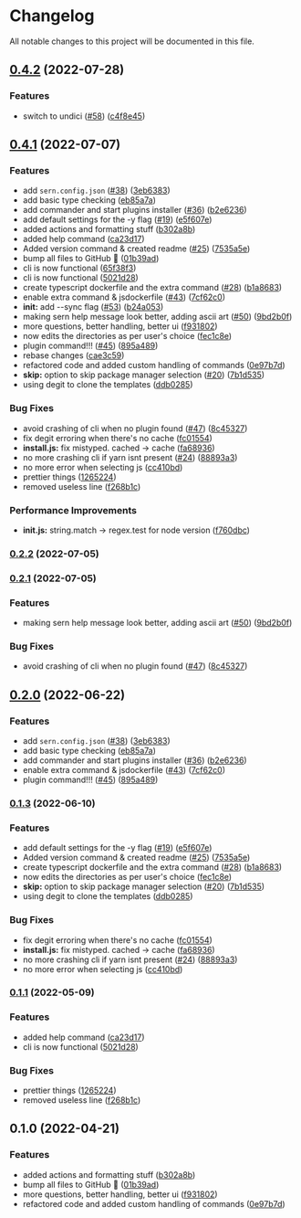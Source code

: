 # Changelog

All notable changes to this project will be documented in this file.

## [0.4.2](https://github.com/sern-handler/cli/compare/v0.4.1...v0.4.2) (2022-07-28)


### Features

* switch to undici ([#58](https://github.com/sern-handler/cli/issues/58)) ([c4f8e45](https://github.com/sern-handler/cli/commit/c4f8e45bdc0af5a3bbd394d2b9f852f4a946114c))

## [0.4.1](https://github.com/sern-handler/cli/compare/v0.4.0...v0.4.1) (2022-07-07)


### Features

* add `sern.config.json` ([#38](https://github.com/sern-handler/cli/issues/38)) ([3eb6383](https://github.com/sern-handler/cli/commit/3eb63835d9f6ff3f3426e017ea87344c00bb13a4))
* add basic type checking ([eb85a7a](https://github.com/sern-handler/cli/commit/eb85a7a8f2f6252f719fd396d42cded2d9eb0918))
* add commander and start plugins installer ([#36](https://github.com/sern-handler/cli/issues/36)) ([b2e6236](https://github.com/sern-handler/cli/commit/b2e6236dde6f4848dde6fc23a6222415824bb294))
* add default settings for the -y flag ([#19](https://github.com/sern-handler/cli/issues/19)) ([e5f607e](https://github.com/sern-handler/cli/commit/e5f607e99875e105cbb148cab3ed1bbc3771ae35))
* added actions and formatting stuff ([b302a8b](https://github.com/sern-handler/cli/commit/b302a8b362257fb2cea72b7e1fc66bea351c511f))
* added help command ([ca23d17](https://github.com/sern-handler/cli/commit/ca23d17670663b62e23849e2350deef208bfc100))
* Added version command & created readme ([#25](https://github.com/sern-handler/cli/issues/25)) ([7535a5e](https://github.com/sern-handler/cli/commit/7535a5e0267c9e682b7bc8470206c0597f5ba9a1))
* bump all files to GitHub 🎉 ([01b39ad](https://github.com/sern-handler/cli/commit/01b39ad9b78f0a67e23ba66c10262082675eeed5))
* cli is now functional ([65f38f3](https://github.com/sern-handler/cli/commit/65f38f3eb2b4e8e2bd136b9bd8f37f1966be1661))
* cli is now functional ([5021d28](https://github.com/sern-handler/cli/commit/5021d28bca6ebe1cb4a548f5e595b1220f222c98))
* create typescript dockerfile and the extra command ([#28](https://github.com/sern-handler/cli/issues/28)) ([b1a8683](https://github.com/sern-handler/cli/commit/b1a86833734258e0a22da18c2c780133c199d5cd))
* enable extra command & jsdockerfile ([#43](https://github.com/sern-handler/cli/issues/43)) ([7cf62c0](https://github.com/sern-handler/cli/commit/7cf62c03083b8ebbb8a6a63fd8efe592344d5230))
* **init:** add --sync flag ([#53](https://github.com/sern-handler/cli/issues/53)) ([b24a053](https://github.com/sern-handler/cli/commit/b24a053d1cb8c00d49a96b6d536dd17205b9fa0e))
* making sern help message look better, adding ascii art ([#50](https://github.com/sern-handler/cli/issues/50)) ([9bd2b0f](https://github.com/sern-handler/cli/commit/9bd2b0f38be835a31fceeabdf60487a1424cdf7e))
* more questions, better handling, better ui ([f931802](https://github.com/sern-handler/cli/commit/f9318024bb4c62cee1a7ddfc6af4117c22ca6020))
* now edits the directories as per user's choice ([fec1c8e](https://github.com/sern-handler/cli/commit/fec1c8e24c5ca7752f9e74b0fc3a32716bb42299))
* plugin command!!! ([#45](https://github.com/sern-handler/cli/issues/45)) ([895a489](https://github.com/sern-handler/cli/commit/895a48910e32813f8aa25f57302a4123fc631c2c))
* rebase changes ([cae3c59](https://github.com/sern-handler/cli/commit/cae3c597c3da6aa836fb9c70b8555814e8fc5db0))
* refactored code and added custom handling of commands ([0e97b7d](https://github.com/sern-handler/cli/commit/0e97b7db8afed7f625eeb0a43aa992441ab49b39))
* **skip:** option to skip package manager selection ([#20](https://github.com/sern-handler/cli/issues/20)) ([7b1d535](https://github.com/sern-handler/cli/commit/7b1d53520f0aa35e48b72d61d2f1a85ffdfdfec8))
* using degit to clone the templates ([ddb0285](https://github.com/sern-handler/cli/commit/ddb02850f2096d8c9ec36e766ea74e10d2efce3f))


### Bug Fixes

* avoid crashing of cli when no plugin found ([#47](https://github.com/sern-handler/cli/issues/47)) ([8c45327](https://github.com/sern-handler/cli/commit/8c45327094b2560f7b5c813a1c1925920bd46038))
* fix degit erroring when there's no cache ([fc01554](https://github.com/sern-handler/cli/commit/fc01554fae2726f4ebd39a66ef1cb634a421dd9f))
* **install.js:** fix mistyped. cached -> cache ([fa68936](https://github.com/sern-handler/cli/commit/fa689360ce054c63dab77e8b8f0b794b3b8736e4))
* no more crashing cli if yarn isnt present ([#24](https://github.com/sern-handler/cli/issues/24)) ([88893a3](https://github.com/sern-handler/cli/commit/88893a35cd1144867713de32c5bf52c2dc702450))
* no more error when selecting js ([cc410bd](https://github.com/sern-handler/cli/commit/cc410bd370a751833dbc5fc04030bfa53a6c1fd2))
* prettier things ([1265224](https://github.com/sern-handler/cli/commit/1265224bb9f93cb104915be50c1c2ea1e3924955))
* removed useless line ([f268b1c](https://github.com/sern-handler/cli/commit/f268b1c62fd4d5823d483a33cfef2e2d7f7b127c))


### Performance Improvements

* **init.js:** string.match -> regex.test for node version ([f760dbc](https://github.com/sern-handler/cli/commit/f760dbc6e39e098496f25a5c4ee90855a2bb3bd5))

### [0.2.2](https://github.com/sern-handler/cli/compare/v0.2.1...v0.2.2) (2022-07-05)

### [0.2.1](https://github.com/sern-handler/cli/compare/v0.2.0...v0.2.1) (2022-07-05)


### Features

* making sern help message look better, adding ascii art ([#50](https://github.com/sern-handler/cli/issues/50)) ([9bd2b0f](https://github.com/sern-handler/cli/commit/9bd2b0f38be835a31fceeabdf60487a1424cdf7e))


### Bug Fixes

* avoid crashing of cli when no plugin found ([#47](https://github.com/sern-handler/cli/issues/47)) ([8c45327](https://github.com/sern-handler/cli/commit/8c45327094b2560f7b5c813a1c1925920bd46038))

## [0.2.0](https://github.com/sern-handler/cli/compare/v0.1.3...v0.2.0) (2022-06-22)


### Features

* add `sern.config.json` ([#38](https://github.com/sern-handler/cli/issues/38)) ([3eb6383](https://github.com/sern-handler/cli/commit/3eb63835d9f6ff3f3426e017ea87344c00bb13a4))
* add basic type checking ([eb85a7a](https://github.com/sern-handler/cli/commit/eb85a7a8f2f6252f719fd396d42cded2d9eb0918))
* add commander and start plugins installer ([#36](https://github.com/sern-handler/cli/issues/36)) ([b2e6236](https://github.com/sern-handler/cli/commit/b2e6236dde6f4848dde6fc23a6222415824bb294))
* enable extra command & jsdockerfile ([#43](https://github.com/sern-handler/cli/issues/43)) ([7cf62c0](https://github.com/sern-handler/cli/commit/7cf62c03083b8ebbb8a6a63fd8efe592344d5230))
* plugin command!!! ([#45](https://github.com/sern-handler/cli/issues/45)) ([895a489](https://github.com/sern-handler/cli/commit/895a48910e32813f8aa25f57302a4123fc631c2c))

### [0.1.3](https://github.com/sern-handler/cli/compare/v0.1.2...v0.1.3) (2022-06-10)


### Features

* add default settings for the -y flag ([#19](https://github.com/sern-handler/cli/issues/19)) ([e5f607e](https://github.com/sern-handler/cli/commit/e5f607e99875e105cbb148cab3ed1bbc3771ae35))
* Added version command & created readme ([#25](https://github.com/sern-handler/cli/issues/25)) ([7535a5e](https://github.com/sern-handler/cli/commit/7535a5e0267c9e682b7bc8470206c0597f5ba9a1))
* create typescript dockerfile and the extra command ([#28](https://github.com/sern-handler/cli/issues/28)) ([b1a8683](https://github.com/sern-handler/cli/commit/b1a86833734258e0a22da18c2c780133c199d5cd))
* now edits the directories as per user's choice ([fec1c8e](https://github.com/sern-handler/cli/commit/fec1c8e24c5ca7752f9e74b0fc3a32716bb42299))
* **skip:** option to skip package manager selection ([#20](https://github.com/sern-handler/cli/issues/20)) ([7b1d535](https://github.com/sern-handler/cli/commit/7b1d53520f0aa35e48b72d61d2f1a85ffdfdfec8))
* using degit to clone the templates ([ddb0285](https://github.com/sern-handler/cli/commit/ddb02850f2096d8c9ec36e766ea74e10d2efce3f))


### Bug Fixes

* fix degit erroring when there's no cache ([fc01554](https://github.com/sern-handler/cli/commit/fc01554fae2726f4ebd39a66ef1cb634a421dd9f))
* **install.js:** fix mistyped. cached -> cache ([fa68936](https://github.com/sern-handler/cli/commit/fa689360ce054c63dab77e8b8f0b794b3b8736e4))
* no more crashing cli if yarn isnt present ([#24](https://github.com/sern-handler/cli/issues/24)) ([88893a3](https://github.com/sern-handler/cli/commit/88893a35cd1144867713de32c5bf52c2dc702450))
* no more error when selecting js ([cc410bd](https://github.com/sern-handler/cli/commit/cc410bd370a751833dbc5fc04030bfa53a6c1fd2))

### [0.1.1](https://github.com/sern-handler/cli/compare/v0.1.0...v0.1.1) (2022-05-09)


### Features

* added help command ([ca23d17](https://github.com/sern-handler/cli/commit/ca23d17670663b62e23849e2350deef208bfc100))
* cli is now functional ([5021d28](https://github.com/sern-handler/cli/commit/5021d28bca6ebe1cb4a548f5e595b1220f222c98))


### Bug Fixes

* prettier things ([1265224](https://github.com/sern-handler/cli/commit/1265224bb9f93cb104915be50c1c2ea1e3924955))
* removed useless line ([f268b1c](https://github.com/sern-handler/cli/commit/f268b1c62fd4d5823d483a33cfef2e2d7f7b127c))

## 0.1.0 (2022-04-21)


### Features

* added actions and formatting stuff ([b302a8b](https://github.com/sern-handler/cli/commit/b302a8b362257fb2cea72b7e1fc66bea351c511f))
* bump all files to GitHub 🎉 ([01b39ad](https://github.com/sern-handler/cli/commit/01b39ad9b78f0a67e23ba66c10262082675eeed5))
* more questions, better handling, better ui ([f931802](https://github.com/sern-handler/cli/commit/f9318024bb4c62cee1a7ddfc6af4117c22ca6020))
* refactored code and added custom handling of commands ([0e97b7d](https://github.com/sern-handler/cli/commit/0e97b7db8afed7f625eeb0a43aa992441ab49b39))

